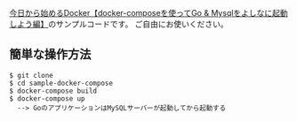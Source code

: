 [今日から始めるDocker【docker-composeを使ってGo & Mysqlをよしなに起動しよう編】](https://qiita.com/yu-croco/items/0c0d5083298f7db9e1bb)のサンプルコードです。
ご自由にお使いください。

## 簡単な操作方法

```
$ git clone
$ cd sample-docker-compose
$ docker-compose build
$ docker-compose up
  --> GoのアプリケーションはMySQLサーバーが起動してから起動する
```
